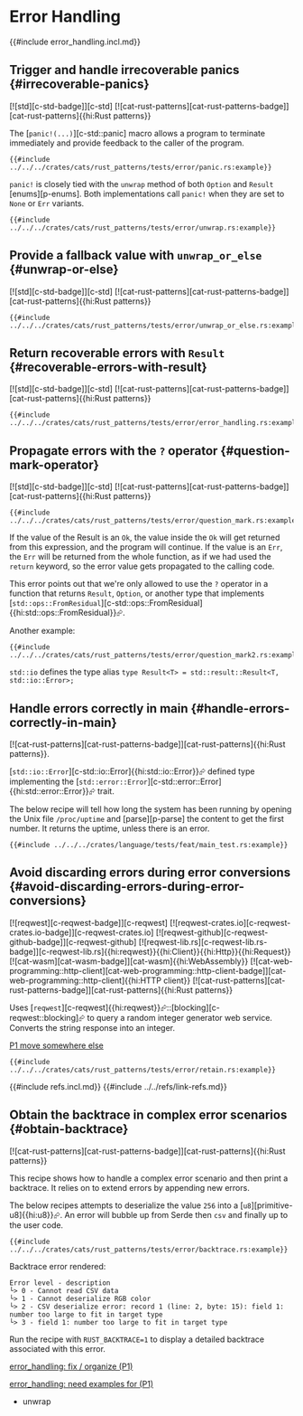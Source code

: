 # Error Handling

{{#include error_handling.incl.md}}

## Trigger and handle irrecoverable panics {#irrecoverable-panics}

[![std][c-std-badge]][c-std] [![cat-rust-patterns][cat-rust-patterns-badge]][cat-rust-patterns]{{hi:Rust patterns}}

The [`panic!(...)`][c-std::panic] macro allows a program to terminate immediately and provide feedback to the caller of the program.

```rust,editable,should_panic
{{#include ../../../crates/cats/rust_patterns/tests/error/panic.rs:example}}
```

`panic!` is closely tied with the `unwrap` method of both `Option` and `Result` [enums][p-enums]. Both implementations call `panic!` when they are set to `None` or `Err` variants.

```rust,editable,should_panic
{{#include ../../../crates/cats/rust_patterns/tests/error/unwrap.rs:example}}
```

## Provide a fallback value with `unwrap_or_else` {#unwrap-or-else}

[![std][c-std-badge]][c-std] [![cat-rust-patterns][cat-rust-patterns-badge]][cat-rust-patterns]{{hi:Rust patterns}}

```rust,editable
{{#include ../../../crates/cats/rust_patterns/tests/error/unwrap_or_else.rs:example}}
```

## Return recoverable errors with `Result` {#recoverable-errors-with-result}

[![std][c-std-badge]][c-std] [![cat-rust-patterns][cat-rust-patterns-badge]][cat-rust-patterns]{{hi:Rust patterns}}

```rust,editable,should_panic
{{#include ../../../crates/cats/rust_patterns/tests/error/error_handling.rs:example}}
```

## Propagate errors with the `?` operator {#question-mark-operator}

[![std][c-std-badge]][c-std] [![cat-rust-patterns][cat-rust-patterns-badge]][cat-rust-patterns]{{hi:Rust patterns}}

```rust,editable
{{#include ../../../crates/cats/rust_patterns/tests/error/question_mark.rs:example}}
```

If the value of the Result is an `Ok`, the value inside the `Ok` will get returned from this expression, and the program will continue. If the value is an `Err`, the `Err` will be returned from the whole function, as if we had used the `return` keyword, so the error value gets propagated to the calling code.

This error points out that we're only allowed to use the `?` operator in a function that returns `Result`, `Option`, or another type that implements [`std::ops::FromResidual`][c-std::ops::FromResidual]{{hi:std::ops::FromResidual}}⮳.

Another example:

```rust,editable
{{#include ../../../crates/cats/rust_patterns/tests/error/question_mark2.rs:example}}
```

`std::io` defines the type alias `type Result<T> = std::result::Result<T, std::io::Error>;`

## Handle errors correctly in main {#handle-errors-correctly-in-main}

[![cat-rust-patterns][cat-rust-patterns-badge]][cat-rust-patterns]{{hi:Rust patterns}}.

[`std::io::Error`][c-std::io::Error]{{hi:std::io::Error}}⮳ defined type implementing the [`std::error::Error`][c-std::error::Error]{{hi:std::error::Error}}⮳ trait.

The below recipe will tell how long the system has been running by opening the Unix file `/proc/uptime` and [parse][p-parse] the content to get the first number. It returns the uptime, unless there is an error.

```rust,editable
{{#include ../../../crates/language/tests/feat/main_test.rs:example}}
```

## Avoid discarding errors during error conversions {#avoid-discarding-errors-during-error-conversions}

[![reqwest][c-reqwest-badge]][c-reqwest] [![reqwest-crates.io][c-reqwest-crates.io-badge]][c-reqwest-crates.io] [![reqwest-github][c-reqwest-github-badge]][c-reqwest-github] [![reqwest-lib.rs][c-reqwest-lib.rs-badge]][c-reqwest-lib.rs]{{hi:reqwest}}{{hi:Client}}{{hi:Http}}{{hi:Request}} [![cat-wasm][cat-wasm-badge]][cat-wasm]{{hi:WebAssembly}} [![cat-web-programming::http-client][cat-web-programming::http-client-badge]][cat-web-programming::http-client]{{hi:HTTP client}} [![cat-rust-patterns][cat-rust-patterns-badge]][cat-rust-patterns]{{hi:Rust patterns}}

Uses [`reqwest`][c-reqwest]{{hi:reqwest}}⮳::[blocking][c-reqwest::blocking]⮳ to query a random integer generator web service. Converts the string response into an integer.<div class="hidden">[P1 move somewhere else](https://github.com/john-cd/rust_howto/issues/642)</div>

```rust,editable
{{#include ../../../crates/cats/rust_patterns/tests/error/retain.rs:example}}
```

{{#include refs.incl.md}}
{{#include ../../refs/link-refs.md}}

<div class="hidden">

## Obtain the backtrace in complex error scenarios {#obtain-backtrace}

[![cat-rust-patterns][cat-rust-patterns-badge]][cat-rust-patterns]{{hi:Rust patterns}}

This recipe shows how to handle a complex error scenario and then print a backtrace. It relies on to extend errors by appending new errors.

The below recipes attempts to deserialize the value `256` into a
[`u8`][primitive-u8]{{hi:u8}}⮳. An error will bubble up from Serde then `csv` and finally up to the user code.

```rust,editable
{{#include ../../../crates/cats/rust_patterns/tests/error/backtrace.rs:example}}
```

Backtrace error rendered:

```text
Error level - description
└> 0 - Cannot read CSV data
└> 1 - Cannot deserialize RGB color
└> 2 - CSV deserialize error: record 1 (line: 2, byte: 15): field 1: number too large to fit in target type
└> 3 - field 1: number too large to fit in target type
```

Run the recipe with `RUST_BACKTRACE=1` to display a detailed backtrace associated with this error.

[error_handling: fix / organize (P1)](https://github.com/john-cd/rust_howto/issues/465)

[error_handling: need examples for (P1)](https://github.com/john-cd/rust_howto/issues/466)

- unwrap

</div>
